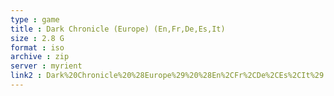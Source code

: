 ```yaml
---
type : game
title : Dark Chronicle (Europe) (En,Fr,De,Es,It)
size : 2.8 G
format : iso
archive : zip
server : myrient
link2 : Dark%20Chronicle%20%28Europe%29%20%28En%2CFr%2CDe%2CEs%2CIt%29
---
```

